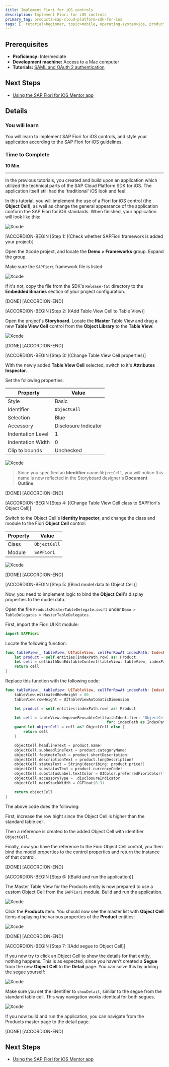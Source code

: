 ```yaml
---
title: Implement Fiori for iOS controls
description: Implement Fiori for iOS controls
primary_tag: products>sap-cloud-platform-sdk-for-ios
tags: [  tutorial>beginner, topic>mobile, operating-system>ios, products>sap-cloud-platform, products>sap-cloud-platform-sdk-for-ios ]
---
```

## Prerequisites  
 - **Proficiency:** Intermediate
 - **Development machine:** Access to a Mac computer
 - **Tutorials:** [SAML and OAuth 2 authentication](https://www.sap.com/developer/tutorials/fiori-ios-scpms-saml-oauth.html)

## Next Steps
 - [Using the SAP Fiori for iOS Mentor app](https://www.sap.com/developer/tutorials/fiori-ios-scpms-mentor.html)

## Details
### You will learn  
You will learn to implement SAP Fiori for iOS controls, and style your application according to the SAP Fiori for iOS guidelines.

### Time to Complete
**10 Min**.

---

In the previous tutorials, you created and build upon an application which utilized the technical parts of the SAP Cloud Platform SDK for iOS. The application itself still had the 'traditional' iOS look and feel.
In this tutorial, you will implement the use of a Fiori for iOS control (the **Object Cell**), as well as change the general appearance of the application conform the SAP Fiori for iOS standards. When finished, your application will look like this:

![Xcode](fiori-ios-hcpms-fioriuikit-08.png)

[ACCORDION-BEGIN [Step 1: ](Check whether SAPFiori framework is added your project)]

Open the Xcode project, and locate the **Demo > Frameworks** group. Expand the group.

Make sure the `SAPFiori` framework file is listed:

![Xcode](fiori-ios-hcpms-fioriuikit-01.png)

If it's not, copy the file from the SDK's `Release-fat` directory to the **Embedded Binaries** section of your project configuration.

[DONE]
[ACCORDION-END]

[ACCORDION-BEGIN [Step 2: ](Add Table View Cell to Table View)]

Open the project's **Storyboard**. Locate the **Master** Table View and drag a new **Table View Cell** control from the **Object Library** to the **Table View**:

![Xcode](fiori-ios-hcpms-fioriuikit-04.png)

[DONE]
[ACCORDION-END]

[ACCORDION-BEGIN [Step 3: ](Change Table View Cell properties)]

With the newly added **Table View Cell** selected, switch to it's **Attributes Inspector**.

Set the following properties:

| Property | Value |
|----|----|
| Style | Basic |
| Identifier | `ObjectCell` |
| Selection | Blue |
| Accessory | Disclosure Indicator |
| Indentation Level | 1 |
| Indentation Width | 0 |
| Clip to bounds | Unchecked |

![Xcode](fiori-ios-hcpms-fioriuikit-05.png)

> Since you specified an **Identifier** name `ObjectCell`, you will notice this name is now reflected in the Storyboard designer's **Document Outline**.

[DONE]
[ACCORDION-END]

[ACCORDION-BEGIN [Step 4: ](Change Table View Cell class to SAPFiori's Object Cell)]

Switch to the Object Cell's **Identity Inspector**, and change the class and module to the Fiori **Object Cell** control:

| Property | Value |
|----|----|
| Class | `ObjectCell` |
| Module | `SAPFiori` |

![Xcode](fiori-ios-hcpms-fioriuikit-06.png)

[DONE]
[ACCORDION-END]

[ACCORDION-BEGIN [Step 5: ](Bind model data to Object Cell)]

Now, you need to implement logic to bind the **Object Cell**'s display properties to the model data.

Open the file `ProductsMasterTableDelegate.swift` under `Demo > TableDelegates > MasterTableDelegates`.

First, import the Fiori UI Kit module:

```swift
import SAPFiori
```

Locate the following function:

```swift
func tableView(_ tableView: UITableView, cellForRowAt indexPath: IndexPath) -> UITableViewCell {
    let product = self.entities[indexPath.row] as! Product
    let cell = cellWithNonEditableContent(tableView: tableView, indexPath: indexPath, with: "ProductId :\(product.productID)")
    return cell
}
```

Replace this function with the following code:

```swift
func tableView(_ tableView: UITableView, cellForRowAt indexPath: IndexPath) -> UITableViewCell {
    tableView.estimatedRowHeight = 80
    tableView.rowHeight = UITableViewAutomaticDimension

    let product = self.entities[indexPath.row] as! Product

    let cell = tableView.dequeueReusableCell(withIdentifier: "ObjectCell",
                                             for: indexPath as IndexPath)
    guard let objectCell = cell as? ObjectCell else {
        return cell
    }

    objectCell.headlineText = product.name!
    objectCell.subheadlineText = product.categoryName!
    objectCell.footnoteText = product.shortDescription!
    objectCell.descriptionText = product.longDescription!
    objectCell.statusText = String(describing: product.price!)
    objectCell.substatusText = product.currencyCode!
    objectCell.substatusLabel.textColor = UIColor.preferredFioriColor(forStyle: .positive)
    objectCell.accessoryType = .disclosureIndicator
    objectCell.mainStackWidth = CGFloat(0.3)

    return objectCell
}
```

The above code does the following:

First, increase the row hight since the Object Cell is higher than the standard table cell.

Then a reference is created to the added Object Cell with identifier `ObjectCell`.

Finally, now you have the reference to the Fiori Object Cell control, you then bind the model properties to the control properties and return the instance of that control.

[DONE]
[ACCORDION-END]

[ACCORDION-BEGIN [Step 6: ](Build and run the application)]

The Master Table View for the Products entity is now prepared to use a custom Object Cell from the `SAPFiori` module. Build and run the application.

![Xcode](fiori-ios-hcpms-fioriuikit-07.png)

Click the **Products** item. You should now see the master list with **Object Cell** items displaying the various properties of the **Product** entities:

![Xcode](fiori-ios-hcpms-fioriuikit-08.png)

[DONE]
[ACCORDION-END]

[ACCORDION-BEGIN [Step 7: ](Add segue to Object Cell)]

If you now try to click an Object Cell to show the details for that entity, nothing happens. This is as expected, since you haven't created a **Segue** from the new **Object Cell** to the **Detail** page. You can solve this by adding the segue yourself:

![Xcode](fiori-ios-hcpms-fioriuikit-09.png)

Make sure you set the identifier to `showDetail`, similar to the segue from the standard table cell. This way navigation works identical for both segues.

![Xcode](fiori-ios-hcpms-fioriuikit-10.png)

If you now build and run the application, you can navigate from the Products master page to the detail page.

[DONE]
[ACCORDION-END]

## Next Steps
- [Using the SAP Fiori for iOS Mentor app](https://www.sap.com/developer/tutorials/fiori-ios-scpms-mentor.html)
